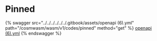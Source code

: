 # Pinned

{% swagger src="../../../../../../.gitbook/assets/openapi (6).yml" path="/cosmwasm/wasm/v1/codes/pinned" method="get" %}
[openapi (6).yml](<../../../../../../.gitbook/assets/openapi (6).yml>)
{% endswagger %}
